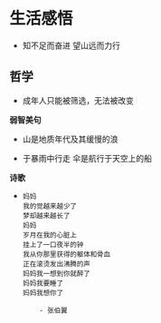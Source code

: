 # 生活感悟

- 知不足而奋进 望山远而力行

## 哲学

- 成年人只能被筛选，无法被改变

**弱智美句**

- 山是地质年代及其缓慢的浪

- 于暴雨中行走 伞是航行于天空上的船


**诗歌**

- 
    ```
    妈妈
    我的觉越来越少了
    梦却越来越长了
    妈妈
    岁月在我的心脏上
    挂上了一口夜半的钟
    我从你那里获得的躯体和骨血
    正在滚烫发出沸腾的声
    妈妈我一想到你就醉了
    妈妈我要睡了
    妈妈我想你了

        - 张伯翼
    ```
